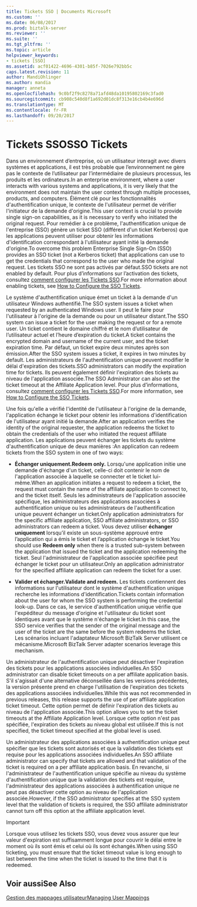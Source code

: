 ```yaml
---
title: Tickets SSO | Documents Microsoft
ms.custom: ''
ms.date: 06/08/2017
ms.prod: biztalk-server
ms.reviewer: ''
ms.suite: ''
ms.tgt_pltfrm: ''
ms.topic: article
helpviewer_keywords:
- tickets [SSO]
ms.assetid: acf01422-4696-4301-b85f-7026e792bb5c
caps.latest.revision: 11
author: MandiOhlinger
ms.author: mandia
manager: anneta
ms.openlocfilehash: 9c0bf2f9c8278a71afd48da10195802169c3fad0
ms.sourcegitcommit: cb908c540d8f1a692d01dc8f313e16cb4b4e696d
ms.translationtype: MT
ms.contentlocale: fr-FR
ms.lasthandoff: 09/20/2017
---
```

# <a name="sso-tickets"></a><span data-ttu-id="af59f-102">Tickets SSO</span><span class="sxs-lookup"><span data-stu-id="af59f-102">SSO Tickets</span></span>
<span data-ttu-id="af59f-103">Dans un environnement d’entreprise, où un utilisateur interagit avec divers systèmes et applications, il est très probable que l’environnement ne gère pas le contexte de l’utilisateur par l’intermédiaire de plusieurs processus, les produits et les ordinateurs.</span><span class="sxs-lookup"><span data-stu-id="af59f-103">In an enterprise environment, where a user interacts with various systems and applications, it is very likely that the environment does not maintain the user context through multiple processes, products, and computers.</span></span> <span data-ttu-id="af59f-104">Élément clé pour les fonctionnalités d'authentification unique, le contexte de l'utilisateur permet de vérifier l'initiateur de la demande d'origine.</span><span class="sxs-lookup"><span data-stu-id="af59f-104">This user context is crucial to provide single sign-on capabilities, as it is necessary to verify who initiated the original request.</span></span> <span data-ttu-id="af59f-105">Pour remédier à ce problème, l'authentification unique de l'entreprise (SSO) génère un ticket SSO (différent d'un ticket Kerberos) que les applications peuvent utiliser pour obtenir les informations d'identification correspondant à l'utilisateur ayant initié la demande d'origine.</span><span class="sxs-lookup"><span data-stu-id="af59f-105">To overcome this problem Enterprise Single Sign-On (SSO) provides an SSO ticket (not a Kerberos ticket) that applications can use to get the credentials that correspond to the user who made the original request.</span></span> <span data-ttu-id="af59f-106">Les tickets SSO ne sont pas activés par défaut.</span><span class="sxs-lookup"><span data-stu-id="af59f-106">SSO tickets are not enabled by default.</span></span> <span data-ttu-id="af59f-107">Pour plus d’informations sur l’activation des tickets, consultez [comment configurer les Tickets SSO](../core/how-to-configure-the-sso-tickets.md).</span><span class="sxs-lookup"><span data-stu-id="af59f-107">For more information about enabling tickets, see [How to Configure the SSO Tickets](../core/how-to-configure-the-sso-tickets.md).</span></span>  
  
 <span data-ttu-id="af59f-108">Le système d'authentification unique émet un ticket à la demande d'un utilisateur Windows authentifié.</span><span class="sxs-lookup"><span data-stu-id="af59f-108">The SSO system issues a ticket when requested by an authenticated Windows user.</span></span> <span data-ttu-id="af59f-109">Il peut le faire pour l'utilisateur à l'origine de la demande ou pour un utilisateur distant.</span><span class="sxs-lookup"><span data-stu-id="af59f-109">The SSO system can issue a ticket for the user making the request or for a remote user.</span></span> <span data-ttu-id="af59f-110">Un ticket contient le domaine chiffré et le nom d’utilisateur de l’utilisateur actuel et l’heure d’expiration du ticket.</span><span class="sxs-lookup"><span data-stu-id="af59f-110">A ticket contains the encrypted domain and username of the current user, and the ticket expiration time.</span></span> <span data-ttu-id="af59f-111">Par défaut, un ticket expire deux minutes après son émission.</span><span class="sxs-lookup"><span data-stu-id="af59f-111">After the SSO system issues a ticket, it expires in two minutes by default.</span></span> <span data-ttu-id="af59f-112">Les administrateurs de l'authentification unique peuvent modifier le délai d'expiration des tickets.</span><span class="sxs-lookup"><span data-stu-id="af59f-112">SSO administrators can modify the expiration time for tickets.</span></span> <span data-ttu-id="af59f-113">Ils peuvent également définir l'expiration des tickets au niveau de l'application associée.</span><span class="sxs-lookup"><span data-stu-id="af59f-113">The SSO Administrator can also set the ticket timeout at the Affiliate Application level.</span></span> <span data-ttu-id="af59f-114">Pour plus d’informations, consultez [comment configurer les Tickets SSO](../core/how-to-configure-the-sso-tickets.md).</span><span class="sxs-lookup"><span data-stu-id="af59f-114">For more information, see [How to Configure the SSO Tickets](../core/how-to-configure-the-sso-tickets.md).</span></span>  
  
 <span data-ttu-id="af59f-115">Une fois qu'elle a vérifié l'identité de l'utilisateur à l'origine de la demande, l'application échange le ticket pour obtenir les informations d'identification de l'utilisateur ayant initié la demande.</span><span class="sxs-lookup"><span data-stu-id="af59f-115">After an application verifies the identity of the original requester, the application redeems the ticket to obtain the credentials of the user who initiated the request affiliate application.</span></span> <span data-ttu-id="af59f-116">Les applications peuvent échanger les tickets du système d'authentification unique de deux manières :</span><span class="sxs-lookup"><span data-stu-id="af59f-116">An application can redeem tickets from the SSO system in one of two ways:</span></span>  
  
-   <span data-ttu-id="af59f-117">**Échanger uniquement.**</span><span class="sxs-lookup"><span data-stu-id="af59f-117">**Redeem only.**</span></span> <span data-ttu-id="af59f-118">Lorsqu'une application initie une demande d'échange d'un ticket, celle-ci doit contenir le nom de l'application associée à laquelle se connecter et le ticket lui-même.</span><span class="sxs-lookup"><span data-stu-id="af59f-118">When an application initiates a request to redeem a ticket, the request must contain the name of the affiliate application to connect to, and the ticket itself.</span></span> <span data-ttu-id="af59f-119">Seuls les administrateurs de l'application associée spécifique, les administrateurs des applications associées à authentification unique ou les administrateurs de l'authentification unique peuvent échanger un ticket.</span><span class="sxs-lookup"><span data-stu-id="af59f-119">Only application administrators for the specific affiliate application, SSO affiliate administrators, or SSO administrators can redeem a ticket.</span></span> <span data-ttu-id="af59f-120">Vous devez utiliser **échanger uniquement** lorsqu’il existe un sous-système approuvé entre l’application qui a émis le ticket et l’application échange le ticket.</span><span class="sxs-lookup"><span data-stu-id="af59f-120">You should use **Redeem only** when there is a trusted sub-system between the application that issued the ticket and the application redeeming the ticket.</span></span> <span data-ttu-id="af59f-121">Seul l'administrateur de l'application associée spécifiée peut échanger le ticket pour un utilisateur.</span><span class="sxs-lookup"><span data-stu-id="af59f-121">Only an application administrator for the specified affiliate application can redeem the ticket for a user.</span></span>  
  
-   <span data-ttu-id="af59f-122">**Valider et échanger.**</span><span class="sxs-lookup"><span data-stu-id="af59f-122">**Validate and redeem.**</span></span> <span data-ttu-id="af59f-123">Les tickets contiennent des informations sur l'utilisateur dont le système d'authentification unique recherche les informations d'identification.</span><span class="sxs-lookup"><span data-stu-id="af59f-123">Tickets contain information about the user for whom the SSO system is performing the credential look-up.</span></span> <span data-ttu-id="af59f-124">Dans ce cas, le service d'authentification unique vérifie que l'expéditeur du message d'origine et l'utilisateur du ticket sont identiques avant que le système n'échange le ticket.</span><span class="sxs-lookup"><span data-stu-id="af59f-124">In this case, the SSO service verifies that the sender of the original message and the user of the ticket are the same before the system redeems the ticket.</span></span> <span data-ttu-id="af59f-125">Les scénarios incluant l'adaptateur Microsoft BizTalk Server utilisent ce mécanisme.</span><span class="sxs-lookup"><span data-stu-id="af59f-125">Microsoft BizTalk Server adapter scenarios leverage this mechanism.</span></span>  
  
 <span data-ttu-id="af59f-126">Un administrateur de l'authentification unique peut désactiver l'expiration des tickets pour les applications associées individuelles.</span><span class="sxs-lookup"><span data-stu-id="af59f-126">An SSO administrator can disable ticket timeouts on a per affiliate application basis.</span></span> <span data-ttu-id="af59f-127">S'il s'agissait d'une alternative déconseillée dans les versions précédentes, la version présente prend en charge l'utilisation de l'expiration des tickets des applications associées individuelles.</span><span class="sxs-lookup"><span data-stu-id="af59f-127">While this was not recommended in previous releases, this release supports the use of per affiliate application ticket timeout.</span></span> <span data-ttu-id="af59f-128">Cette option permet de définir l'expiration des tickets au niveau de l'application associée.</span><span class="sxs-lookup"><span data-stu-id="af59f-128">This option allows you to set the ticket timeouts at the Affiliate Application level.</span></span> <span data-ttu-id="af59f-129">Lorsque cette option n'est pas spécifiée, l'expiration des tickets au niveau global est utilisée.</span><span class="sxs-lookup"><span data-stu-id="af59f-129">If this is not specified, the ticket timeout specified at the global level is used.</span></span>  
  
 <span data-ttu-id="af59f-130">Un administrateur des applications associées à authentification unique peut spécifier que les tickets sont autorisés et que la validation des tickets est requise pour les applications associées individuelles.</span><span class="sxs-lookup"><span data-stu-id="af59f-130">An SSO affiliate administrator can specify that tickets are allowed and that validation of the ticket is required on a per affiliate application basis.</span></span> <span data-ttu-id="af59f-131">En revanche, si l'administrateur de l'authentification unique spécifie au niveau du système d'authentification unique que la validation des tickets est requise, l'administrateur des applications associées à authentification unique ne peut pas désactiver cette option au niveau de l'application associée.</span><span class="sxs-lookup"><span data-stu-id="af59f-131">However, if the SSO administrator specifies at the SSO system level that the validation of tickets is required, the SSO affiliate administrator cannot turn off this option at the affiliate application level.</span></span>  
  
> [!IMPORTANT]
>  <span data-ttu-id="af59f-132">Lorsque vous utilisez les tickets SSO, vous devez vous assurer que leur valeur d'expiration est suffisamment longue pour couvrir le délai entre le moment où ils sont émis et celui où ils sont échangés.</span><span class="sxs-lookup"><span data-stu-id="af59f-132">When using SSO ticketing, you must ensure that the ticket timeout value is long enough to last between the time when the ticket is issued to the time that it is redeemed.</span></span>  
  
## <a name="see-also"></a><span data-ttu-id="af59f-133">Voir aussi</span><span class="sxs-lookup"><span data-stu-id="af59f-133">See Also</span></span>  
 [<span data-ttu-id="af59f-134">Gestion des mappages utilisateur</span><span class="sxs-lookup"><span data-stu-id="af59f-134">Managing User Mappings</span></span>](../core/managing-user-mappings.md)